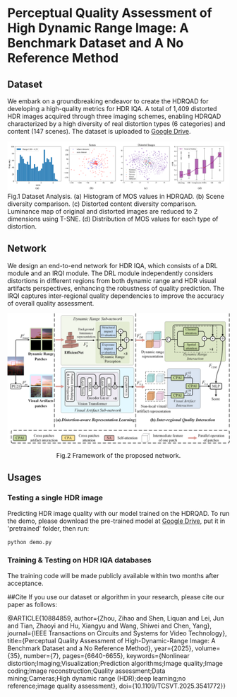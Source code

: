 # Perceptual Quality Assessment of High Dynamic Range Image: A Benchmark Dataset and A No Reference Method
## Dataset
We embark on a groundbreaking endeavor to create the HDRQAD for developing a high-quality metrics for HDR IQA. A total of 1,409 distorted HDR images acquired through three imaging schemes, enabling HDRQAD characterized by a high diversity of real distortion types (6 categories) and content (147 scenes). The dataset is uploaded to [Google Drive](https://drive.google.com/drive/folders/1S5gD93JDy0Gzpe2hRPbNYRtwPA517Ukb?usp=drive_link).

![](./Images/Analysis_Dataset.png)
Fig.1 Dataset Analysis. (a) Histogram of MOS values in HDRQAD. (b) Scene diversity comparison. (c) Distorted content diversity comparison. Luminance map of original and distorted images are reduced to 2 dimensions using T-SNE. (d) Distribution of MOS values for each type of distortion.
## Network
We design an end-to-end network for HDR IQA, which consists of a DRL module and an IRQI module. The DRL module independently considers distortions in different regions from both dynamic range and HDR visual artifacts perspectives, enhancing the robustness of quality prediction. The IRQI captures inter-regional quality dependencies to improve the accuracy of overall quality assessment. 

![](./Images/framework.png)
<p align="center">
  Fig.2 Framework of the proposed network.
</p>

## Usages
### Testing a single HDR image
Predicting HDR image quality with our model trained on the HDRQAD.
To run the demo, please download the pre-trained model at [Google Drive](https://drive.google.com/file/d/1nTjwVU8Bbkvj9rauL7RRu1mfZPiWEa1h/view?usp=drive_link), put it in 'pretrained' folder, then run:
```python
python demo.py
```
### Training & Testing on HDR IQA databases
The training code will be made publicly available within two months after acceptance.

##Cite
If you use our dataset or algorithm in your research, please cite our paper as follows:

@ARTICLE{10884859,
  author={Zhou, Zihao and Shen, Liquan and Lei, Jun and Tian, Zhaoyi and Hu, Xiangyu and Wang, Shiwei and Chen, Yang},
  journal={IEEE Transactions on Circuits and Systems for Video Technology}, 
  title={Perceptual Quality Assessment of High-Dynamic-Range Image: A Benchmark Dataset and a No Reference Method}, 
  year={2025},
  volume={35},
  number={7},
  pages={6640-6655},
  keywords={Nonlinear distortion;Imaging;Visualization;Prediction algorithms;Image quality;Image coding;Image reconstruction;Quality assessment;Data mining;Cameras;High dynamic range (HDR);deep learning;no reference;image quality assessment},
  doi={10.1109/TCSVT.2025.3541772}}



